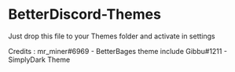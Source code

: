 # BetterDiscord-Themes
Just drop this file to your Themes folder and activate in settings


Credits : mr_miner#6969 - BetterBages theme include
Gibbu#1211 - SimplyDark Theme
